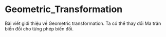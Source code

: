 # Geometric_Transformation
Bài viết giới thiệu về Geometric transformation.
Ta có thể thay đổi Ma trận biến đổi cho từng phép biến đổi.
